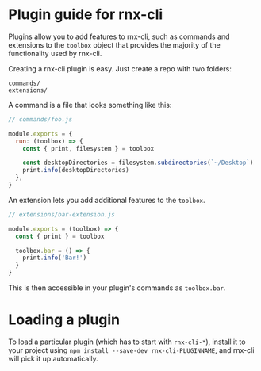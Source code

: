 # Plugin guide for rnx-cli

Plugins allow you to add features to rnx-cli, such as commands and
extensions to the `toolbox` object that provides the majority of the functionality
used by rnx-cli.

Creating a rnx-cli plugin is easy. Just create a repo with two folders:

```
commands/
extensions/
```

A command is a file that looks something like this:

```js
// commands/foo.js

module.exports = {
  run: (toolbox) => {
    const { print, filesystem } = toolbox

    const desktopDirectories = filesystem.subdirectories(`~/Desktop`)
    print.info(desktopDirectories)
  },
}
```

An extension lets you add additional features to the `toolbox`.

```js
// extensions/bar-extension.js

module.exports = (toolbox) => {
  const { print } = toolbox

  toolbox.bar = () => {
    print.info('Bar!')
  }
}
```

This is then accessible in your plugin's commands as `toolbox.bar`.

# Loading a plugin

To load a particular plugin (which has to start with `rnx-cli-*`),
install it to your project using `npm install --save-dev rnx-cli-PLUGINNAME`,
and rnx-cli will pick it up automatically.
